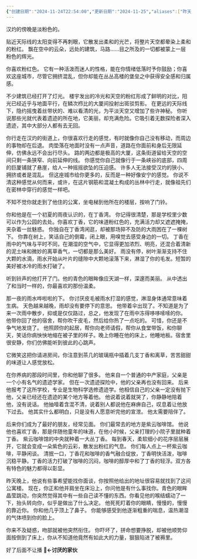 ```yaml
---
{"创建日期":"2024-11-24T22:54:00","更新日期":"2024-11-25","aliases":["昨天晚上的事，我看，就这样吧","不是你先把烟掐了"],"tags":null,"author":"morihiko & 苍离","dg-publish":true,"permalink":"/03-其它故事/丁香的香气/","dgPassFrontmatter":true,"noteIcon":"\\！Read Me！\\others\\data\\svg","created":"2024-11-30T09:17:44.331+08:00","updated":"2024-11-30T09:17:38.000+08:00"}
---
```



汉灼的傍晚是淡粉色的。

贴近天际线的太阳变得不再刺眼，它散发出柔和的光芒，将整片天空都晕染上柔和的粉红。
飘在空中的云朵，远处的建筑，马路......目之所及的一切都被蒙上一层粉色的辉光。

你喜欢粉红色。
它有一种活泼而迷人的性格，能在你情绪低落时予你鼓励；你喜欢这座城市，尽管它拥挤混乱，但你却能在丛丛高楼的堡垒之中获得安全感和归属感。

不少建筑已经打开了灯光。
楼宇发出的冷光和天空的粉红形成了鲜明的对比，阳光已经近乎与地面平行，在鳞次栉比的大厦间投射出斑驳剪影。
在更远的天际线下，隐约摇曳着丝带状的、难以看清的光，为平淡天空又增加了些许神秘。
你听说那些光就代表着遗迹的所在地，它美丽，却充满危险。它吸引着无数探险者深入遗迹，其中大部分人都有去无回。

你行走在汉灼的街道上，你很喜欢行走的感觉，有时就像你自己没有移动，而周边的事物却在后退。
肉垫落在地面时没有一点声音，道路在你面前和身后无限延伸，仿佛永远不会出行尽头。
路的两边都是极高的大厦，这条街道留给天空的空间只剩一条狭窄、向前延伸的线。
你感觉你自己就像行于一条峡谷的底部，四周的巨厦铺就了悬崖，给人一种摇摇欲坠的压迫感。
许多人无法接受汉灼的狭小、拥挤或者是混乱。
但这座城市给你更多的，反而是一种好像安宁的感觉。
你说不清这种感觉从何而来，或许，在这片钢筋和混凝土构成的丛林中行走，就像祖先们在密林中穿行的感觉一样吧。

不知不觉你就走到了他住的公寓，坐电梯到他所在的楼层，按响了门铃。

你和他是在一个初夏的雨夜认识的，在丁香湾。
你记得很清楚，那是学校里少数可以作为公园的去处。你喜欢丁香，它的味道粉红色的，充满活力却又遮遮掩掩，夹杂着一丝魅惑。
你独自在丁香湾闲逛，却被那场猝不及防的大雨困在了一棵树下。
你靠在树上，笑话自己的倒霉，闭上眼，用嗅觉去感受身边的一切。
丁香在雨中的气味与平时不同，在潮湿的空气中，它显得更加浓烈、明亮，还混合着清新的泥土味和微妙的离草香气，一切都是那么美好。
雨没有停，树叶渐渐支持不住大颗的水滴，雨水开始从叶片的缝隙中大颗地滚落下来，淋湿了你的毛发。短暂的美好被冰冷的雨水打破了。

听到铃声的他打开了门。他的青色的眼眸像应天湖一样，深邃而美丽。
从中透出了和当时一样的，你最喜欢的那份温柔。



那一夜的雨水哗啦啦的下。
你讨厌皮毛被雨水打湿的感觉，淋湿身体通常意味着生病。
天色越来越晚，雨却没有要停下的意思。
他带着伞出现了。不知道是为了来一次雨中散步，抑或是仅仅路过，总之，他发现了在雨中冻得哆哆嗦嗦的你。
他带你回了他的宿舍，帮你吹干皮毛，然后给你热了一点吃的。
可惜，你还是不争气地发烧了。
他照顾你的起居，帮你向老师请假，帮你从食堂带饭，和你聊天，笑话你病怏怏地缩在被子里的样子。晚上你睡在他的床上，他睡地板。宿舍里很安静，你们仿佛能听到彼此的心跳声。

它微笑这把你请进房间，你注意到茶几的玻璃瓶中插着几支丁香和离草，苦苦甜甜的味道让人感觉放松。



在你养病的那段时间里，你和他聊了很多。
他来自一个普通的中产家庭，父亲是一个小有名气的遗迹学家。
但在一次遗迹探险中，他的父亲再也没有回来。
后来他报考了这所学校，专业是生物科学选修遗迹学。他相信自己的父亲一定没有抛下他，父亲已经还在遗迹的某个地方等着他。
他说着说着就哭了，你静静地陪着他，没有说话。
他抽噎着含混不清，说着别人都说他在麻痹自己，叹息着让他放下过去。
他其实什么都明白，只是没有人愿意听完他的宣泄。
他太需要陪伴了。

后来你们成为了最好的朋友，经常见面。
你们最常去的地方是紫云咖啡馆。
他说他也喜欢丁香，那是伴随他童年的味道，在他小时候，父亲打理的小院子里就种着丁香。
紫云咖啡馆的中央就种着一大丛丁香。
每到春天，柔软细小的花序层层展开，它就会变成一朵紫色的云彩，散发出粉红的气息。
你们每人点上一杯紫云咖啡，平静闲谈。
清抿一口，丁香花和咖啡的香气融合绽放，丁香明快活泼，咖啡沉稳平静。丁香的活力打破了咖啡的沉闷，咖啡的醇厚中和了丁香的轻浮。双方各有特色的魅力都得以彰显。

昨天晚上，他说有些事希望能找你面谈，你按照他给出的地址很容易就找到了这间公寓楼。
现在，你正和他并肩坐在床沿上，你问他是有什么事找你。青色的眼眸晶莹跳动，你突然觉得其中有一些自己读不懂的东西。你看见他的喉结蠕动了一下，抬头转向你，似乎是做出了什么决定。
他死死盯着你的眼睛，慢慢的，慢慢的靠近你。
你和他几乎顶上了鼻子。
你能够感受到他逐渐粗重的喘息，温热潮湿的气体喷到你的脸上。

你来不及疑惑，吻部就被他突然衔住。
你吓坏了，拼命想要挣脱，却被他顺势仰面按倒到了床上，你从不知道他竟然有如此大的力量，狠狠陷进了被褥里。

好了后面不让播 👻**←讨厌的家伙**